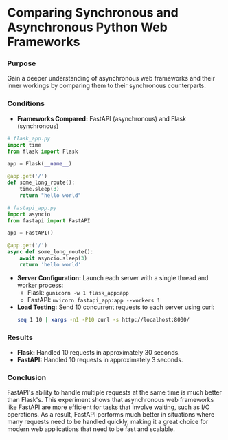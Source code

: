
# Comparing Synchronous and Asynchronous Python Web Frameworks

### Purpose
Gain a deeper understanding of asynchronous web frameworks and their inner workings by comparing them to their synchronous counterparts.

### Conditions
- **Frameworks Compared:** FastAPI (asynchronous) and Flask (synchronous)
  
```python
# flask_app.py
import time
from flask import Flask

app = Flask(__name__)

@app.get('/')
def some_long_route():
    time.sleep(3)
    return "hello world"
```
```python
# fastapi_app.py
import asyncio
from fastapi import FastAPI

app = FastAPI()

@app.get('/')
async def some_long_route():
    await asyncio.sleep(3)
    return 'hello world'
```

- **Server Configuration:** Launch each server with a single thread and worker process:
  - Flask: `gunicorn -w 1 flask_app:app`
  - FastAPI: `uvicorn fastapi_app:app --workers 1`
- **Load Testing:** Send 10 concurrent requests to each server using curl:
  ```bash
  seq 1 10 | xargs -n1 -P10 curl -s http://localhost:8000/
  ```

### Results
- **Flask:** Handled 10 requests in approximately 30 seconds.
- **FastAPI:** Handled 10 requests in approximately 3 seconds.

### Conclusion
FastAPI's ability to handle multiple requests at the same time is much better than Flask's. This experiment shows that asynchronous web frameworks like FastAPI are more efficient for tasks that involve waiting, such as I/O operations. As a result, FastAPI performs much better in situations where many requests need to be handled quickly, making it a great choice for modern web applications that need to be fast and scalable.